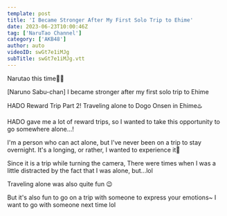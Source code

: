 ```yaml
---
template: post
title: 'I Became Stronger After My First Solo Trip to Ehime'
date: 2023-06-23T10:00:46Z
tag: ['NaruTao Channel']
category: ['AKB48']
author: auto 
videoID: swGt7e1iMJg
subTitle: swGt7e1iMJg.vtt
---
```

Narutao this time🐻🐡

[Naruno Sabu-chan] I became stronger after my first solo trip to Ehime

HADO Reward Trip Part 2!
Traveling alone to Dogo Onsen in Ehime♨️

HADO gave me a lot of reward trips, so I wanted to take this opportunity to go somewhere alone...!

I'm a person who can act alone, but I've never been on a trip to stay overnight. It's a longing, or rather, I wanted to experience it👀

Since it is a trip while turning the camera, There were times when I was a little distracted by the fact that I was alone, but...lol

Traveling alone was also quite fun 😉

But it's also fun to go on a trip with someone to express your emotions~
I want to go with someone next time lol
